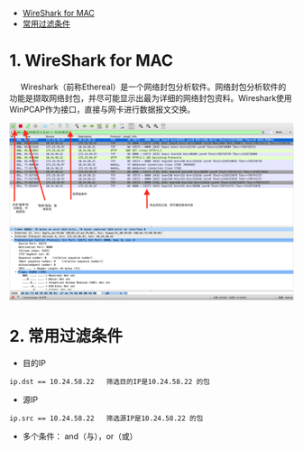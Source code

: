 - [WireShark for MAC](https://github.com/daxiaoHe-Girls/daxiaoHe-Girls.github.io/blob/master/%E5%B7%A5%E5%85%B7/Wireshark.md#1-wireshark-for-mac)
- [常用过滤条件](https://github.com/daxiaoHe-Girls/daxiaoHe-Girls.github.io/blob/master/%E5%B7%A5%E5%85%B7/Wireshark.md#2-%E5%B8%B8%E7%94%A8%E8%BF%87%E6%BB%A4%E6%9D%A1%E4%BB%B6)

# 1. WireShark for MAC  

&nbsp;&nbsp;&nbsp;&nbsp;
Wireshark（前称Ethereal）是一个网络封包分析软件。网络封包分析软件的功能是撷取网络封包，并尽可能显示出最为详细的网络封包资料。Wireshark使用WinPCAP作为接口，直接与网卡进行数据报文交换。


![Wireshark的使用](https://github.com/daxiaoHe-Girls/daxiaoHe-Girls.github.io/blob/master/images/images_Wireshark/Wireshark的使用.png)

# 2. 常用过滤条件

- 目的IP

```
ip.dst == 10.24.58.22   筛选目的IP是10.24.58.22 的包
```
- 源IP

```
ip.src == 10.24.58.22   筛选源IP是10.24.58.22 的包
```
- 多个条件： and（与），or（或）



